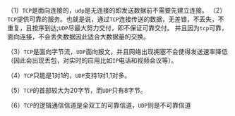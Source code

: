 （1）`TCP`是面向连接的，`udp`是无连接的即发送数据前不需要先建立连接。
（2）`TCP`提供可靠的服务。也就是说，通过`TCP`连接传送的数据，无差错，不丢失，不重复，且按序到达;`UDP`尽最大努力交付，即不保证可靠交付。 并且因为`tcp`可靠，面向连接，不会丢失数据因此适合大数据量的交换。

（3）`TCP`是面向字节流，`UDP`面向报文，并且网络出现拥塞不会使得发送速率降低（因此会出现丢包，对实时的应用比如`IP`电话和视频会议等）。

（4）`TCP`只能是1对1的，`UDP`支持1对1,1对多。

（5）`TCP`的首部较大为20字节，而`UDP`只有8字节。

（6）`TCP`的逻辑通信信道是全双工的可靠信道，`UDP`则是不可靠信道
  